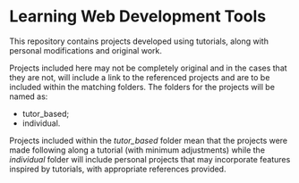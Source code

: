 # Learning Web Development Tools
  This repository contains projects developed using tutorials, along with personal modifications and original work.

  Projects included here may not be completely original and in the cases that they are not, will include a link to the referenced projects and 
are to be included within the matching folders. The folders for the projects will be named as:
 - tutor_based;
 - individual.

  Projects included within the *tutor_based* folder mean that the projects were made following along a tutorial (with minimum adjustments)
while the *individual* folder will include personal projects that may incorporate features inspired by tutorials, with appropriate references provided.
